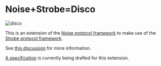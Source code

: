 # Noise+Strobe=Disco

![disco](http://i.imgur.com/4a9upuk.jpg)

This is an extension of the [Noise protocol framework](http://noiseprotocol.org/) to make use of the [Strobe protocol framework](https://strobe.sourceforge.io/).

See [this discussion](https://moderncrypto.org/mail-archive/noise/2017/001122.html) for more information.

[A specification](specification.md) is currently being drafted for this extension.